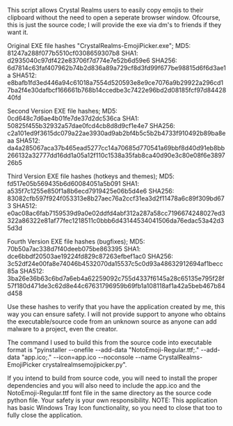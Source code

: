 This script allows Crystal Realms users to easily copy emojis to their clipboard without the need to open a seperate browser window. Ofcourse, this is just the source code; I will provide the exe via dm's to friends if they want it.

Original EXE file hashes "CrystalRealms-EmojiPicker.exe";
MD5: 81247a288f077b5510cf0308659307b8
SHA1: d2935040c97df422e83706f7d774e7e52b6d59e6
SHA256: 6d7814c63faf407962b74b2d836a89a729cf8d3fd99f677be98815d6f6d3ae1a
SHA512: e8bafb1fd3ed446a94c61018a7554d520593e8e9ce7076a9b29922a296cd17ba2f4e30dafbcf166661b768b14ccedbe3c7422e96bd2d08185fcf97d8442840fd 


Second Version EXE file hashes;
MD5: 0cd648c7d6ae4b01fe7de37d2dc536ca
SHA1: 50825f455b32932a57dae0fcd4cb8d8d9cf1e4e7
SHA256: c2a101ed9f3615dc079a22ae3930ad9ab2bf4b5c5b2b4733f910492b89ba8eaa
SHA512: da4a285067aca37b465ead5277cc14a70685d770541a69bbf8d40d91eb8bb266132a32777dd16dd1a05a12f110c1538a35fab8ca40d90e3c80e08f6e389726b5 


Third Version EXE file hashes (hotkeys and themes);
MD5: fd517e05b569435b6d60084051a5b091
SHA1: a535f7c1255e850f1a8b6ecd7919425e06b5d4e6
SHA256: 83082cfb597f924f053313e8b27aec76a2ccf31ea3d2f11478a6c89f309bd673
SHA512: e0ac08ac6fab7159539d9a0e02ddfd4abf312a287a58cc7196674248027ed3322a86322e81af77fec1218511c0bbb6d43144534041506da76edac53a42d35d3d 

Fourth Version EXE file hashes (bugfixes);
MD5: 70b50a7ac338d7f40deeb075be863395
SHA1: dce6bbdf20503ae19224fd829c87263efbef1ac0
SHA256: 3c52df24e00fa8e74046b4532070da15537c5c0d93a48632912694af1becc85a
SHA512: 3ba26e36b63c6bd7a6eb4a62259092c755d4337f6145a28c65135e795f28f57f180d471de3c62d8e44c67631796959b69fb1a108118af1a42a5beb467b84d458 

Use these hashes to verify that you have the application created by me, this way you can ensure safety. I will not provide support to anyone who obtains the executable/source code from an unknown source as anyone can add malware to a project, even the creator.

The command I used to build this from the source code into executable format is "pyinstaller --onefile --add-data "NotoEmoji-Regular.ttf;." --add-data "app.ico;." --icon=app.ico --noconsole --name CrystalRealms-EmojiPicker crystalrealmsemojipicker.py". 

If you intend to build from source code,
you will need to install the proper dependencies and you will also need to include the app.ico and the NotoEmoji-Regular.ttf font file in the same directory as the source code python file. Your safety is your own responsibility.
NOTE: This application has basic Windows Tray Icon functionality, so you need to close that too to fully close the application.
